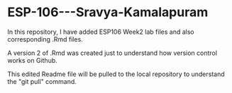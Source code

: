 # ESP-106---Sravya-Kamalapuram

In this repository, I have added ESP106 Week2 lab files and also corresponding .Rmd files. 

A version 2 of .Rmd was created just to understand how version control works on Github. 

This edited Readme file will be pulled to the local repository to understand the "git pull" command. 
